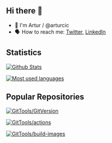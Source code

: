 ## Hi there :wave:

- :running: I'm Artur / @arturcic
- :speaking_head: How to reach me: [Twitter](https://twitter.com/arturcic), [LinkedIn](https://www.linkedin.com/in/artur-stolear/)

## Statistics
<!-- Thanks to https://github.com/anuraghazra/github-readme-stats -->
[![Github Stats](https://github-readme-stats.vercel.app/api?username=arturcic&show_icons=true&theme=nightowl)](https://github.com/arturcic)

[![Most used languages](https://github-readme-stats.vercel.app/api/top-langs/?username=arturcic&theme=nightowl)](https://github.com/arturcic)

## Popular Repositories
<!-- Thanks to https://github.com/anuraghazra/github-readme-stats -->

[![GitTools/GitVersion](https://github-readme-stats.vercel.app/api/pin/?username=arturcic&repo=gitversion&theme=dark)](https://github.com/GitTools/GitVersion)

[![GitTools/actions](https://github-readme-stats.vercel.app/api/pin/?username=arturcic&repo=actions&theme=dark)](https://github.com/GitTools/actions)

[![GitTools/build-images](https://github-readme-stats.vercel.app/api/pin/?username=arturcic&repo=build-images&theme=dark)](https://github.com/GitTools/build-images) 
